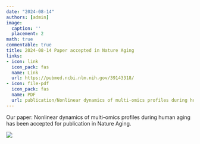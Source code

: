```yaml
---
date: "2024-08-14"
authors: [admin]
image:
  caption: ''
  placement: 2
math: true
commentable: true
title: 2024-08-14 Paper accepted in Nature Aging
links:
- icon: link
  icon_pack: fas
  name: Link
  url: https://pubmed.ncbi.nlm.nih.gov/39143318/
- icon: file-pdf
  icon_pack: fas
  name: PDF
  url: publication/Nonlinear dynamics of multi-omics profiles during human aging.pdf
---
```


Our paper: Nonlinear dynamics of multi-omics profiles during human aging has been accepted for publication in Nature Aging. 

![]("featured.png")
